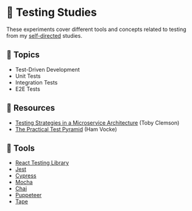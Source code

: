 # :100: Testing Studies

These experiments cover different tools and concepts related to testing from my [self-directed](https://github.com/DanielBrito/self-learning) studies.

## :bookmark_tabs: Topics

- Test-Driven Development
- Unit Tests
- Integration Tests
- E2E Tests

## 📑 Resources

- [Testing Strategies in a Microservice Architecture](https://martinfowler.com/articles/microservice-testing/) (Toby Clemson)
- [The Practical Test Pyramid](https://martinfowler.com/articles/microservice-testing/) (Ham Vocke)

## :toolbox: Tools

- [React Testing Library](https://testing-library.com/docs/react-testing-library/intro/)
- [Jest](https://jestjs.io/)
- [Cypress](https://www.cypress.io/)
- [Mocha](https://mochajs.org/)
- [Chai](https://www.chaijs.com/)
- [Puppeteer](https://github.com/puppeteer/puppeteer)
- [Tape](https://github.com/substack/tape)

